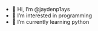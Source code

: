 - 👋 Hi, I’m @jaydenp1ays
- 👀 I’m interested in programming
- 🌱 I’m currently learning python

<!---
jaydenp1ays/jaydenp1ays is a ✨ special ✨ repository because its `README.md` (this file) appears on your GitHub profile.
You can click the Preview link to take a look at your changes.
--->
